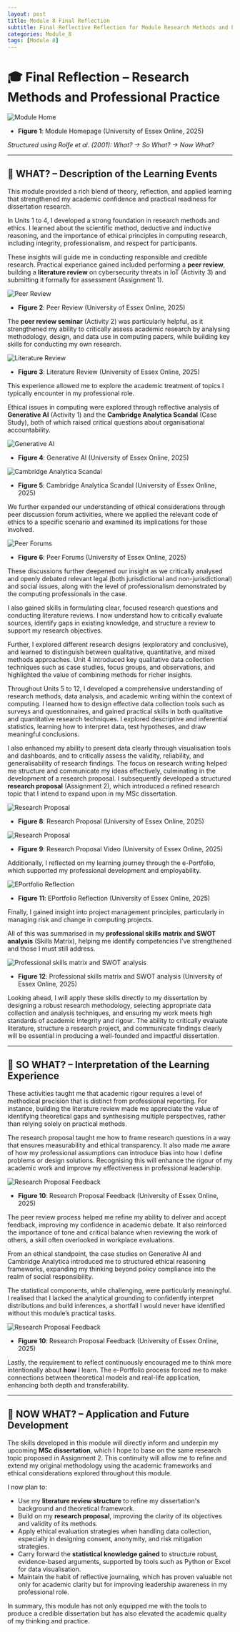 ```yaml
---
layout: post
title: Module 8 Final Reflection
subtitle: Final Reflective Reflection for Module Research Methods and Professional Practice.
categories: Module_8
tags: [Module 8]
---
```


# 🎓 Final Reflection – Research Methods and Professional Practice

![Module Home](/Modules/8/img/33.png)

- **Figure 1**: Module Homepage (University of Essex Online, 2025)

*Structured using Rolfe et al. (2001): What? → So What? → Now What?*

---

## 🔹 WHAT? – Description of the Learning Events

This module provided a rich blend of theory, reflection, and applied learning that strengthened my academic confidence and practical readiness for dissertation research. 

In Units 1 to 4, I developed a strong foundation in research methods and ethics. I learned about the scientific method, deductive and inductive reasoning, and the importance of ethical principles in computing research, including integrity, professionalism, and respect for participants. 

These insights will guide me in conducting responsible and credible research. Practical experiance gained included performing a **peer review**, building a **literature review** on cybersecurity threats in IoT (Activity 3) and submitting it formally for assessment (Assignment 1).

![Peer Review](/Modules/8/img/34.png)

- **Figure 2**: Peer Review (University of Essex Online, 2025)

The **peer review seminar** (Activity 2) was particularly helpful, as it strengthened my ability to critically assess academic research by analysing methodology, design, and data use in computing papers, while building key skills for conducting my own research.

![Literature Review](/Modules/8/img/35.png)

- **Figure 3**: Literature Review (University of Essex Online, 2025)

 This experience allowed me to explore the academic treatment of topics I typically encounter in my professional role.

Ethical issues in computing were explored through reflective analysis of **Generative AI** (Activity 1) and the **Cambridge Analytica Scandal** (Case Study), both of which raised critical questions about organisational accountability. 

 
![Generative AI](/Modules/8/img/36.png)

- **Figure 4**: Generative AI (University of Essex Online, 2025)

![Cambridge Analytica Scandal](/Modules/8/img/37.png)

- **Figure 5**: Cambridge Analytica Scandal (University of Essex Online, 2025)


We further expanded our understanding of ethical considerations through peer discussion forum activities, where we applied the relevant code of ethics to a specific scenario and examined its implications for those involved. 

![Peer Forums](/Modules/8/img/38.png)

- **Figure 6**: Peer Forums (University of Essex Online, 2025)

These discussions further deepened our insight as we critically analysed and openly debated relevant legal (both jurisdictional and non-jurisdictional) and social issues, along with the level of professionalism demonstrated by the computing professionals in the case.


I also gained skills in formulating clear, focused research questions and conducting literature reviews. I now understand how to critically evaluate sources, identify gaps in existing knowledge, and structure a review to support my research objectives.

Further, I explored different research designs (exploratory and conclusive), and learned to distinguish between qualitative, quantitative, and mixed methods approaches. Unit 4 introduced key qualitative data collection techniques such as case studies, focus groups, and observations, and highlighted the value of combining methods for richer insights.

Throughout Units 5 to 12, I developed a comprehensive understanding of research methods, data analysis, and academic writing within the context of computing. I learned how to design effective data collection tools such as surveys and questionnaires, and gained practical skills in both qualitative and quantitative research techniques. I explored descriptive and inferential statistics, learning how to interpret data, test hypotheses, and draw meaningful conclusions.

I also enhanced my ability to present data clearly through visualisation tools and dashboards, and to critically assess the validity, reliability, and generalisability of research findings. The focus on research writing helped me structure and communicate my ideas effectively, culminating in the development of a research proposal. I subsequently developed a structured **research proposal** (Assignment 2), which introduced a refined research topic that I intend to expand upon in my MSc dissertation. 

![Research Proposal](/Modules/8/img/40.png)

- **Figure 8**: Research Proposal (University of Essex Online, 2025)

![Research Proposal](/Modules/8/img/41.png)

- **Figure 9**: Research Proposal Video (University of Essex Online, 2025)


Additionally, I reflected on my learning journey through the e-Portfolio, which supported my professional development and employability. 

![EPortfolio Reflection](/Modules/8/img/43.png)

- **Figure 11**: EPortfolio Reflection (University of Essex Online, 2025)

Finally, I gained insight into project management principles, particularly in managing risk and change in computing projects.

All of this was summarised in my **professional skills matrix and SWOT analysis** (Skills Matrix), helping me identify competencies I’ve strengthened and those I must still address.

![Professional skills matrix and SWOT analysis](/Modules/8/img/44.png)

- **Figure 12**: Professional skills matrix and SWOT analysis (University of Essex Online, 2025)

Looking ahead, I will apply these skills directly to my dissertation by designing a robust research methodology, selecting appropriate data collection and analysis techniques, and ensuring my work meets high standards of academic integrity and rigour. The ability to critically evaluate literature, structure a research project, and communicate findings clearly will be essential in producing a well-founded and impactful dissertation.

---

## 🔹 SO WHAT? – Interpretation of the Learning Experience

These activities taught me that academic rigour requires a level of methodical precision that is distinct from professional reporting. For instance, building the literature review made me appreciate the value of identifying theoretical gaps and synthesising multiple perspectives, rather than relying solely on practical methods.

The research proposal taught me how to frame research questions in a way that ensures measurability and ethical transparency. It also made me aware of how my professional assumptions can introduce bias into how I define problems or design solutions. Recognising this will enhance the rigour of my academic work and improve my effectiveness in professional leadership.

![Research Proposal Feedback](/Modules/8/img/42.png)

- **Figure 10**: Research Proposal Feedback (University of Essex Online, 2025)


The peer review process helped me refine my ability to deliver and accept feedback, improving my confidence in academic debate. It also reinforced the importance of tone and critical balance when reviewing the work of others, a skill often overlooked in workplace evaluations.

From an ethical standpoint, the case studies on Generative AI and Cambridge Analytica introduced me to structured ethical reasoning frameworks, expanding my thinking beyond policy compliance into the realm of social responsibility.

The statistical components, while challenging, were particularly meaningful. I realised that I lacked the analytical grounding to confidently interpret distributions and build inferences, a shortfall I would never have identified without this module’s practical tasks.

![Research Proposal Feedback](/Modules/8/img/42.png)

- **Figure 10**: Research Proposal Feedback (University of Essex Online, 2025)

Lastly, the requirement to reflect continuously encouraged me to think more intentionally about **how** I learn. The e-Portfolio process forced me to make connections between theoretical models and real-life application, enhancing both depth and transferability.

---

## 🔹 NOW WHAT? – Application and Future Development

The skills developed in this module will directly inform and underpin my upcoming **MSc dissertation**, which I hope to base on the same research topic proposed in Assignment 2. This continuity will allow me to refine and extend my original methodology using the academic frameworks and ethical considerations explored throughout this module.

I now plan to:

- Use my **literature review structure** to refine my dissertation's background and theoretical framework.
- Build on my **research proposal**, improving the clarity of its objectives and validity of its methods.
- Apply ethical evaluation strategies when handling data collection, especially in designing consent, anonymity, and risk mitigation strategies.
- Carry forward the **statistical knowledge gained** to structure robust, evidence-based arguments, supported by tools such as Python or Excel for data visualisation.
- Maintain the habit of reflective journaling, which has proven valuable not only for academic clarity but for improving leadership awareness in my professional role.

In summary, this module has not only equipped me with the tools to produce a credible dissertation but has also elevated the academic quality of my thinking and practice.